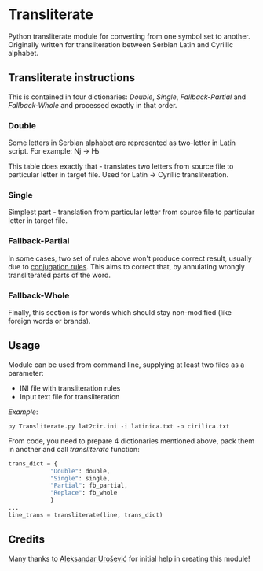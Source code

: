 # Transliterate
Python transliterate module for converting from one symbol set to another. Originally written for transliteration between Serbian Latin and Cyrillic alphabet.

## Transliterate instructions

This is contained in four dictionaries: *Double*, *Single*, *Fallback-Partial* and *Fallback-Whole* and processed exactly in that order.

### Double

Some letters in Serbian alphabet are represented as two-letter in Latin script. For example: Nj -> Њ 

This table does exactly that - translates two letters from source file to particular letter in target file. Used for Latin -> Cyrillic transliteration.

### Single

Simplest part - translation from particular letter from source file to particular letter in target file.

### Fallback-Partial

In some cases, two set of rules above won't produce correct result, usually due to [conjugation rules](https://en.wikipedia.org/wiki/Grammatical_conjugation). This aims to correct that, by annulating wrongly transliterated parts of the word.

### Fallback-Whole

Finally, this section is for words which should stay non-modified (like foreign words or brands).

## Usage

Module can be used from command line, supplying at least two files as a parameter:

- INI file with transliteration rules
- Input text file for transliteration

*Example*:

```
py Transliterate.py lat2cir.ini -i latinica.txt -o cirilica.txt
```

From code, you need to prepare 4 dictionaries mentioned above, pack them in another and call *transliterate* function:

```python
trans_dict = {
            "Double": double,
            "Single": single,
            "Partial": fb_partial,
            "Replace": fb_whole
            }
...            
line_trans = transliterate(line, trans_dict)
```

## Credits

Many thanks to [Aleksandar Urošević](https://twitter.com/urosevic) for initial help in creating this module!
